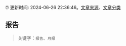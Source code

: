 :alarm_clock: 更新时间: 2024-06-26 22:36:46。[文章来源](/README.md)、[文章分类](/TAGS.md)

## 报告


> 关键字：`报告`、`月报`




